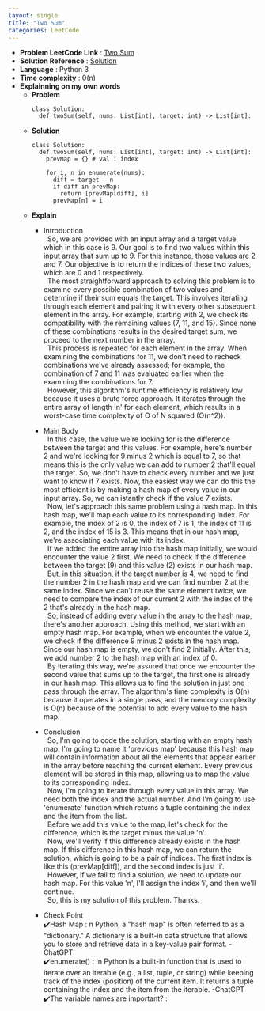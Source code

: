 ```yaml
---
layout: single
title: "Two Sum"
categories: LeetCode
---
```


* **Problem LeetCode Link** : <a href="https://leetcode.com/problems/two-sum/" target="_blank">Two Sum</a>
* **Solution Reference** : <a href="https://www.youtube.com/watch?v=KLlXCFG5TnA" target="_blank">Solution</a>
* **Language** : Python 3
* **Time complexity** : 0(n)
* **Explainning on my own words**
  - **Problem**
    ```python3
    class Solution:
      def twoSum(self, nums: List[int], target: int) -> List[int]:
    ```
  - **Solution**
    ```python3
    class Solution:
      def twoSum(self, nums: List[int], target: int) -> List[int]:
        prevMap = {} # val : index

        for i, n in enumerate(nums):
          diff = target - n
          if diff in prevMap:
            return [prevMap[diff], i]
          prevMap[n] = i
    ```
  - **Explain** <br>
    * Introduction <br>
&nbsp; So, we are provided with an input array and a target value, which in this case is 9. Our goal is to find two values within this input array that sum up to 9. For this instance, those values are 2 and 7. Our objective is to return the indices of these two values, which are 0 and 1 respectively.<br>
&nbsp; The most straightforward approach to solving this problem is to examine every possible combination of two values and determine if their sum equals the target. This involves iterating through each element and pairing it with every other subsequent element in the array. For example, starting with 2, we check its compatibility with the remaining values (7, 11, and 15). Since none of these combinations results in the desired target sum, we proceed to the next number in the array.<br>
&nbsp; This process is repeated for each element in the array. When examining the combinations for 11, we don't need to recheck combinations we've already assessed; for example, the combination of 7 and 11 was evaluated earlier when the examining the combinations for 7.<br>
&nbsp; However, this algorithm's runtime efficiency is relatively low because it uses a brute force approach. It iterates through the entire array of length 'n' for each element, which results in a worst-case time complexity of O of N squared (O(n^2)).

    * Main Body <br>
&nbsp; In this case, the value we're looking for is the difference between the target and this values. For example, here's number 2 and we're looking for 9 minus 2 which is equal to 7, so that means this is the only value we can add to number 2 that'll equal the target. So, we don't have to check every number and we just want to know if 7 exists. Now, the easiest way we can do this the most efficient is by making a hash map of every value in our input array. So, we can istantly check if the value 7 exists.<br>
&nbsp; Now, let's approach this same problem using a hash map. In this hash map, we'll map each value to its corresponding index. For example, the index of 2 is 0, the index of 7 is 1, the index of 11 is 2, and the index of 15 is 3. This means that in our hash map, we're associating each value with its index.<br>
&nbsp; If we added the entire array into the hash map initially, we would encounter the value 2 first. We need to check if the difference between the target (9) and this value (2) exists in our hash map.<br>
&nbsp; But, in this situation, if the target number is 4, we need to find the number 2 in the hash map and we can find number 2 at the same index. Since we can't reuse the same element twice, we need to compare the index of our current 2 with the index of the 2 that's already in the hash map.<br>
&nbsp; So, instead of adding every value in the array to the hash map, there's another approach. Using this method, we start with an empty hash map. For example, when we encounter the value 2, we check if the difference 9 minus 2 exists in the hash map. Since our hash map is empty, we don't find 2 initially. After this, we add number 2 to the hash map with an index of 0.<br>
&nbsp; By iterating this way, we're assured that once we encounter the second value that sums up to the target, the first one is already in our hash map. This allows us to find the solution in just one pass through the array. The algorithm's time complexity is O(n) because it operates in a single pass, and the memory complexity is O(n) because of the potential to add every value to the hash map.<br>

    * Conclusion <br>
&nbsp; So, I'm going to code the solution, starting with an empty hash map. I'm going to name it 'previous map' because this hash map will contain information about all the elements that appear earlier in the array before reaching the current element. Every previous element will be stored in this map, allowing us to map the value to its corresponding index.<br>
&nbsp; Now, I'm going to iterate through every value in this array. We need both the index and the actual number. And I'm going to use 'enumerate' function which returns a tuple containing the index and the item from the list. <br>
&nbsp; Before we add this value to the map, let's check for the difference, which is the target minus the value 'n'. <br>
&nbsp; Now, we'll verify if this difference already exists in the hash map. If this difference in this hash map, we can return the solution, which is going to be a pair of indices. The first index is like this (prevMap[diff]), and the second index is just 'i'. <br>
&nbsp; However, if we fail to find a solution, we need to update our hash map. For this value 'n', I'll assign the index 'i', and then we'll continue. <br>
&nbsp; So, this is my solution of this problem. Thanks. <br>

    * Check Point <br>
      ✔️Hash Map : n Python, a "hash map" is often referred to as a "dictionary." A dictionary is a built-in data structure that allows you to store and retrieve data in a key-value pair format. -ChatGPT <br>
      ✔️enumerate() : In Python is a built-in function that is used to iterate over an iterable (e.g., a list, tuple, or string) while keeping track of the index (position) of the current item. It returns a tuple containing the index and the item from the iterable. -ChatGPT <br>
      ✔️The variable names are important? : <br>


<!--  &nbsp; and <br> : space and new line  -->
